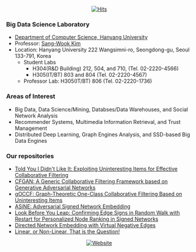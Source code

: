 <div align=center>

[![Hits](https://hits.seeyoufarm.com/api/count/incr/badge.svg?url=https%3A%2F%2Fgithub.com%2FBigdasgit&count_bg=%2379C83D&title_bg=%23555555&icon=&icon_color=%23E7E7E7&title=hits&edge_flat=false)](https://hits.seeyoufarm.com)

</div>

### Big Data Science Laboratory
- [Department of Computer Science, Hanyang University](https://software.hanyang.ac.kr/)
- Professor: [Sang-Wook Kim](http://www.agape.hanyang.ac.kr/members/prof)
- Location: Hanyang University 222 Wangsimni-ro, Seongdong-gu, Seoul 133-791, Korea
  - Student Labs
    - H304(R&D Building) 212, 504, and 710,  (Tel. 02-2220-4566)
    - H305(IT/BT) 803 and 804 (Tel. 02-2220-4567)
  - Professor Lab: H305(IT/BT) 806 (Tel. 02-2220-1736)

###  Areas of Interest
- Big Data, Data Science/Mining, Databses/Data Warehouses, and Social Network Analysis
- Recommender Systems, Multimedia Information Retrieval, and Trust Management
- Distributed Deep Learning, Graph Engines Analysis, and SSD-based Big Data Engines

### Our repositories
- [Told You I Didn't Like It: Exploiting Uninteresting Items for Effective Collaborative Filtering](https://github.com/Bigdasgit/Zero-Injection)
- [CFGAN: A Generic Collaborative Filtering Framework based on Generative Adversarial Networks](https://github.com/Bigdasgit/CFGAN)
- [gOCCF: Graph-Theoretic One-Class Collaborative Filtering Based on Uninteresting Items](https://github.com/Bigdasgit/gOCCF)
- [ASiNE: Adversarial Signed Network Embedding](https://github.com/Bigdasgit/ASiNE)
- [Look Before You Leap: Confirming Edge Signs in Random Walk with Restart for Personalized Node Ranking in Signed Networks](https://github.com/Bigdasgit/OBOE)
- [Directed Network Embedding with Virtual Negative Edges](https://github.com/Bigdasgit/divine)
- [Linear, or Non-Linear, That is the Question!](https://github.com/Bigdasgit/HMLET)


<div align=center>

[![Website](https://img.shields.io/website?label=Lab%20website&up_message=BigDas&url=http://www.agape.hanyang.ac.kr/)](http://www.agape.hanyang.ac.kr/)
</div>
